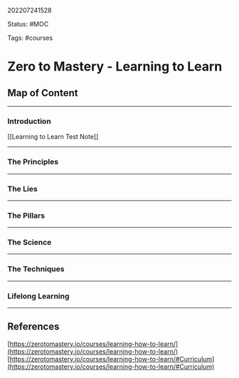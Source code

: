 202207241528

Status: #MOC

Tags: #courses

# Zero to Mastery - Learning to Learn
## Map of Content
---
### Introduction
[[Learning to Learn Test Note]]

---
### The Principles


___
### The Lies


---
### The Pillars


---
### The Science


___
### The Techniques


___
### Lifelong Learning


---
## References
[https://zerotomastery.io/courses/learning-how-to-learn/](https://zerotomastery.io/courses/learning-how-to-learn/)
[https://zerotomastery.io/courses/learning-how-to-learn/#Curriculum](https://zerotomastery.io/courses/learning-how-to-learn/#Curriculum)
